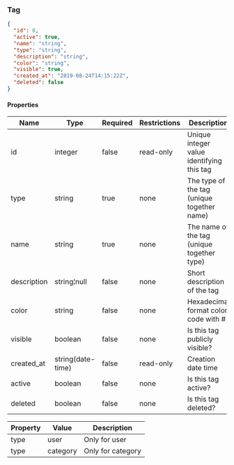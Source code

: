 <h3 id="tocS_Tag">Tag</h3>
<!-- backwards compatibility -->
<a id="schematag"></a>
<a id="schema_Tag"></a>
<a id="tocStag"></a>
<a id="tocstag"></a>

```json
{
  "id": 0,
  "active": true,
  "name": "string",
  "type": "string",
  "description": "string",
  "color": "string",
  "visible": true,
  "created_at": "2019-08-24T14:15:22Z",
  "deleted": false
}

```

#### Properties

|Name|Type|Required|Restrictions|Description|
|---|---|---|---|---|
|id|integer|false|read-only|Unique integer value identifying this tag|
|type|string|true|none|The type of the tag (unique together name)|
|name|string|true|none|The name of the tag (unique together type)|
|description|string¦null|false|none|Short description of the tag|
|color|string|false|none|Hexadecimal format color code with #|
|visible|boolean|false|none|Is this tag publicly visible?|
|created_at|string(date-time)|false|read-only|Creation date time|
|active|boolean|false|none|Is this tag active?|
|deleted|boolean|false|none|Is this tag deleted?|

|Property|Value|Description|
|---|---|---|
|type|user|Only for user|
|type|category|Only for category|
